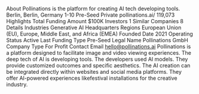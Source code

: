 About
Pollinations is the platform for creating AI tech developing tools.
Berlin, Berlin, Germany
1-10
Pre-Seed
Private
pollinations.ai/
119,073
Highlights
Total Funding Amount 
$100K
Investors 
1
Similar Companies 
8
Details
Industries 
Generative AI
Headquarters Regions 
European Union (EU), Europe, Middle East, and Africa (EMEA)
Founded Date 
2021
Operating Status 
Active
Last Funding Type 
Pre-Seed
Legal Name 
Pollinations GmbH
Company Type 
For Profit
Contact Email 
hello@pollinations.ai
Pollinations is a platform designed to facilitate image and video viewing experiences. The deep tech of AI is developing tools. The developers used AI models. They provide customized outcomes and specific aesthetics. The AI creation can be integrated directly within websites and social media platforms. They offer AI-powered experiences likefestival installations for the creative industry.